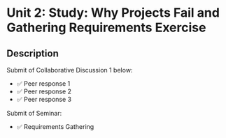 
# Unit 2: Study: Why Projects Fail and Gathering Requirements Exercise

## Description

Submit of Collaborative Discussion 1 below:
- ✅ Peer response 1
- ✅ Peer response 2
- ✅ Peer response 3

Submit of Seminar:
- ✅ Requirements Gathering
